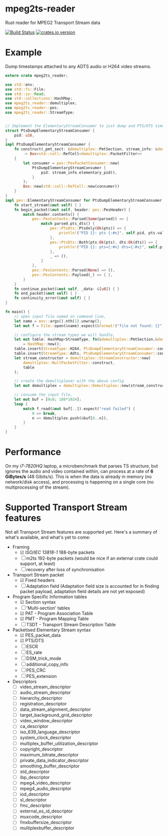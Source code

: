 mpeg2ts-reader
==============

Rust reader for MPEG2 Transport Stream data

[![Build Status](https://travis-ci.org/dholroyd/mpeg2ts-reader.svg?branch=master)](https://travis-ci.org/dholroyd/mpeg2ts-reader)
[![crates.io version](https://img.shields.io/crates/v/mpeg2ts-reader.svg)](https://crates.io/crates/mpeg2ts-reader)

# Example

Dump timestamps attached to any ADTS audio or H264 video streams.

```rust
extern crate mpeg2ts_reader;

use std::env;
use std::fs::File;
use std::io::Read;
use std::collections::HashMap;
use mpeg2ts_reader::demultiplex;
use mpeg2ts_reader::pes;
use mpeg2ts_reader::StreamType;


// Implement the ElementaryStreamConsumer to just dump and PTS/DTS timestamps to stdout
struct PtsDumpElementaryStreamConsumer {
    pid: u16,
}
impl PtsDumpElementaryStreamConsumer {
    fn construct(_pmt_sect: &demultiplex::PmtSection, stream_info: &demultiplex::StreamInfo)
        -> Box<std::cell::RefCell<demultiplex::PacketFilter>>
    {
        let consumer = pes::PesPacketConsumer::new(
            PtsDumpElementaryStreamConsumer {
                pid: stream_info.elementary_pid(),
            }
        );
        Box::new(std::cell::RefCell::new(consumer))
    }
}
impl pes::ElementaryStreamConsumer for PtsDumpElementaryStreamConsumer {
    fn start_stream(&mut self) { }
    fn begin_packet(&mut self, header: pes::PesHeader) {
        match header.contents() {
            pes::PesContents::Parsed(Some(parsed)) => {
                match parsed.pts_dts() {
                    pes::PtsDts::PtsOnly(Ok(pts)) => {
                        println!("PID {}: pts {:#x}", self.pid, pts.value())
                    },
                    pes::PtsDts::Both{pts:Ok(pts), dts:Ok(dts)} => {
                        println!("PID {}: pts={:#x} dts={:#x}", self.pid, pts.value(), dts.value())
                    },
                    _ => (),
                }
            },
            pes::PesContents::Parsed(None) => (),
            pes::PesContents::Payload(_) => { },
        }
    }
    fn continue_packet(&mut self, _data: &[u8]) { }
    fn end_packet(&mut self) { }
    fn continuity_error(&mut self) { }
}

fn main() {
    // open input file named on command line,
    let name = env::args().nth(1).unwrap();
    let mut f = File::open(&name).expect(&format!("file not found: {}", &name));

    // configure the stream types we will handle,
    let mut table: HashMap<StreamType, fn(&demultiplex::PmtSection,&demultiplex::StreamInfo)->Box<std::cell::RefCell<demultiplex::PacketFilter>>>
        = HashMap::new();
    table.insert(StreamType::H264, PtsDumpElementaryStreamConsumer::construct);
    table.insert(StreamType::Adts, PtsDumpElementaryStreamConsumer::construct);
    let stream_constructor = demultiplex::StreamConstructor::new(
        demultiplex::NullPacketFilter::construct,
        table
    );

    // create the demultiplexer with the above config
    let mut demultiplex = demultiplex::Demultiplex::new(stream_constructor);

    // consume the input file,
    let mut buf = [0u8; 188*1024];
    loop {
        match f.read(&mut buf[..]).expect("read failed") {
            0 => break,
            n => demultiplex.push(&buf[0..n]),
        }
    }
}
```

# Performance

On my _i7-7820HQ_ laptop, a microbenchmark that parses TS structure, but ignores the audio and video contained within,
can process at a rate of **6 GiBytes/s** (48 Gibits/s).  This is when the data is already in memory (no network/disk
access), and processing is happening on a single core (no multiprocessing of the stream).

# Supported Transport Stream features

Not all Transport Stream features are supported yet.  Here's a summary of what's available,
and what's yet to come:

- Framing
  - ☑ _ISO/IEC 13818-1_ 188-byte packets
  - ☐ m2ts 192-byte packets (would be nice if an external crate could support, at least)
  - ☐ recovery after loss of synchronisation
- Transport Stream packet
  - ☑ Fixed headers
  - ☐ Adaptation field (Adaptation field size is accounted for in finding packet payload, adaptation field details are not yet exposed)
- Program Specific Information tables
  - ☑ Section syntax
  - ☐ 'Multi-section' tables
  - ☑ PAT - Program Association Table
  - ☑ PMT - Program Mapping Table
  - ☐ TSDT - Transport Stream Description Table
- Packetised Elementary Stream syntax
  - ☑ PES_packet_data
  - ☑ PTS/DTS
  - ☐ ESCR
  - ☐ ES_rate
  - ☐ DSM_trick_mode
  - ☐ additional_copy_info
  - ☐ PES_CRC
  - ☐ PES_extension
- Descriptors
  - ☐ video_stream_descriptor
  - ☐ audio_stream_descriptor
  - ☐ hierarchy_descriptor
  - ☐ registration_descriptor
  - ☐ data_stream_alignment_descriptor
  - ☐ target_background_grid_descriptor
  - ☐ video_window_descriptor
  - ☐ ca_descriptor
  - ☐ iso_639_language_descriptor
  - ☐ system_clock_descriptor
  - ☐ multiplex_buffer_utilization_descriptor
  - ☐ copyright_descriptor
  - ☐ maximum_bitrate_descriptor
  - ☐ private_data_indicator_descriptor
  - ☐ smoothing_buffer_descriptor
  - ☐ std_descriptor
  - ☐ ibp_descriptor
  - ☐ mpeg4_video_descriptor
  - ☐ mpeg4_audio_descriptor
  - ☐ iod_descriptor
  - ☐ sl_descriptor
  - ☐ fmc_descriptor
  - ☐ external_es_id_descriptor
  - ☐ muxcode_descriptor
  - ☐ fmxbuffersize_descriptor
  - ☐ multiplexbuffer_descriptor
